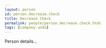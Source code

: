```yaml
---
layout: person
id: person.decrease.check
title: Decrease Check
permalink: people/person.decrease.check.html
tags: [company.undo]
---
```


Person details...
